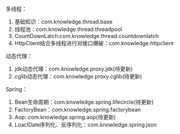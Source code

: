 多线程：

1. 基础知识：com.knowledge.thread.base
2. 线程池：com.knowledge.thread.threadpool
3. CountDownLatch:com.knowledge.thread.countdownlatch
4. HttpClient结合多线程进行对接口爆破：com.knowledge.httpclient

动态代理：

1. jdk动态代理：com.knowledge.proxy.jdk(待更新)
2. cglib动态代理：com.knowledge.proxy.cglib(待更新)

Spring：

1. Bean生命周期：com.knowledge.spring.lifecircle(待更新)
2. FactoryBean：com.knowledge.spring.factorybean
3. Aop: com.knowledge.spring.aop(待更新)
4. LoaclDate序列化、反序列化：com.knowledge.spring.json
